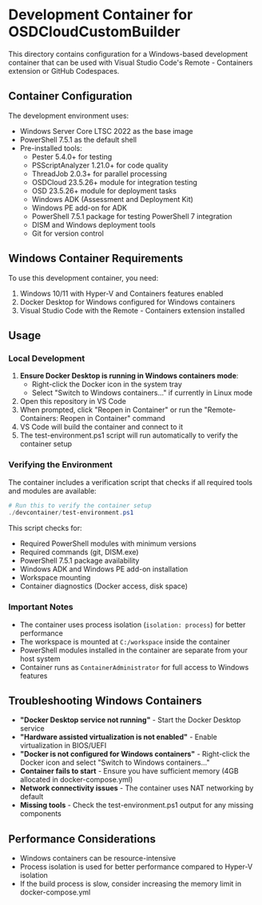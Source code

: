 # Development Container for OSDCloudCustomBuilder

This directory contains configuration for a Windows-based development container that can be used with Visual Studio Code's Remote - Containers extension or GitHub Codespaces.

## Container Configuration

The development environment uses:

- Windows Server Core LTSC 2022 as the base image
- PowerShell 7.5.1 as the default shell
- Pre-installed tools:
  - Pester 5.4.0+ for testing
  - PSScriptAnalyzer 1.21.0+ for code quality
  - ThreadJob 2.0.3+ for parallel processing
  - OSDCloud 23.5.26+ module for integration testing
  - OSD 23.5.26+ module for deployment tasks
  - Windows ADK (Assessment and Deployment Kit)
  - Windows PE add-on for ADK
  - PowerShell 7.5.1 package for testing PowerShell 7 integration
  - DISM and Windows deployment tools
  - Git for version control

## Windows Container Requirements

To use this development container, you need:

1. Windows 10/11 with Hyper-V and Containers features enabled
2. Docker Desktop for Windows configured for Windows containers
3. Visual Studio Code with the Remote - Containers extension installed

## Usage

### Local Development

1. **Ensure Docker Desktop is running in Windows containers mode**:
   - Right-click the Docker icon in the system tray
   - Select "Switch to Windows containers..." if currently in Linux mode
2. Open this repository in VS Code
3. When prompted, click "Reopen in Container" or run the "Remote-Containers: Reopen in Container" command
4. VS Code will build the container and connect to it
5. The test-environment.ps1 script will run automatically to verify the container setup

### Verifying the Environment

The container includes a verification script that checks if all required tools and modules are available:

```powershell
# Run this to verify the container setup
./devcontainer/test-environment.ps1
```

This script checks for:
- Required PowerShell modules with minimum versions
- Required commands (git, DISM.exe)
- PowerShell 7.5.1 package availability
- Windows ADK and Windows PE add-on installation
- Workspace mounting
- Container diagnostics (Docker access, disk space)

### Important Notes

- The container uses process isolation (`isolation: process`) for better performance
- The workspace is mounted at `C:/workspace` inside the container
- PowerShell modules installed in the container are separate from your host system
- Container runs as `ContainerAdministrator` for full access to Windows features

## Troubleshooting Windows Containers

- **"Docker Desktop service not running"** - Start the Docker Desktop service
- **"Hardware assisted virtualization is not enabled"** - Enable virtualization in BIOS/UEFI
- **"Docker is not configured for Windows containers"** - Right-click the Docker icon and select "Switch to Windows containers..."
- **Container fails to start** - Ensure you have sufficient memory (4GB allocated in docker-compose.yml)
- **Network connectivity issues** - The container uses NAT networking by default
- **Missing tools** - Check the test-environment.ps1 output for any missing components

## Performance Considerations

- Windows containers can be resource-intensive
- Process isolation is used for better performance compared to Hyper-V isolation
- If the build process is slow, consider increasing the memory limit in docker-compose.yml
